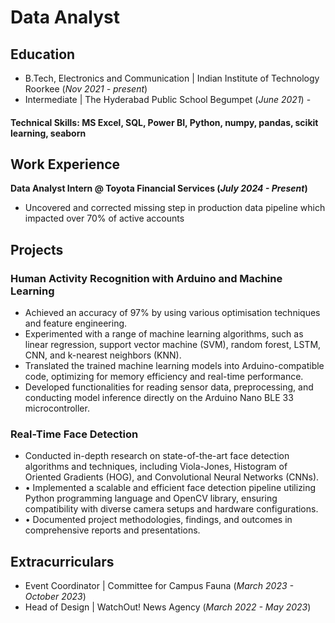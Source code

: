 # Data Analyst

## Education
- B.Tech, Electronics and Communication | Indian Institute of Technology Roorkee (_Nov 2021 - present_)								       		
- Intermediate	| The Hyderabad Public School Begumpet (_June 2021_)	 			        		-

#### Technical Skills: MS Excel, SQL, Power BI, Python, numpy, pandas, scikit learning, seaborn

## Work Experience
**Data Analyst Intern @ Toyota Financial Services (_July 2024 - Present_)**
- Uncovered and corrected missing step in production data pipeline which impacted over 70% of active accounts

## Projects
### Human Activity Recognition with Arduino and Machine Learning

-  Achieved an accuracy of 97% by using various optimisation techniques and feature engineering.
-  Experimented with a range of machine learning algorithms, such as linear regression, support vector machine
(SVM), random forest, LSTM, CNN, and k-nearest neighbors (KNN).
-  Translated the trained machine learning models into Arduino-compatible code, optimizing for memory efficiency
and real-time performance.
-  Developed functionalities for reading sensor data, preprocessing, and conducting model inference directly on the
Arduino Nano BLE 33 microcontroller.


### Real-Time Face Detection

-  Conducted in-depth research on state-of-the-art face detection algorithms and techniques, including Viola-Jones,
Histogram of Oriented Gradients (HOG), and Convolutional Neural Networks (CNNs).
- • Implemented a scalable and efficient face detection pipeline utilizing Python programming language and OpenCV
library, ensuring compatibility with diverse camera setups and hardware configurations.
- • Documented project methodologies, findings, and outcomes in comprehensive reports and presentations.


## Extracurriculars

-  Event Coordinator | Committee for Campus Fauna (_March 2023 - October 2023_)
-  Head of Design | WatchOut! News Agency (_March 2022 - May 2023_)

